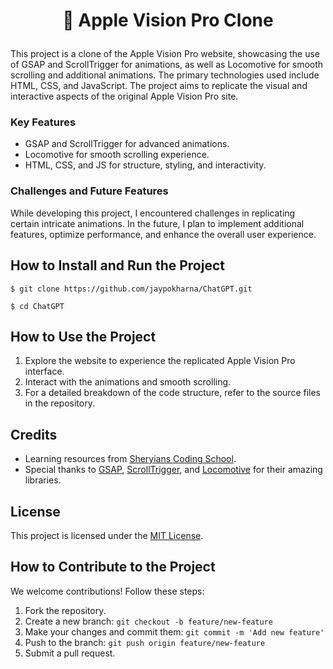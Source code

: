 # <p align="center"> Apple Vision Pro Clone</p>

This project is a clone of the Apple Vision Pro website, showcasing the use of GSAP and ScrollTrigger for animations, as well as Locomotive for smooth scrolling and additional animations. The primary technologies used include HTML, CSS, and JavaScript. The project aims to replicate the visual and interactive aspects of the original Apple Vision Pro site.

### Key Features

- GSAP and ScrollTrigger for advanced animations.
- Locomotive for smooth scrolling experience.
- HTML, CSS, and JS for structure, styling, and interactivity.

### Challenges and Future Features

While developing this project, I encountered challenges in replicating certain intricate animations. In the future, I plan to implement additional features, optimize performance, and enhance the overall user experience.

## How to Install and Run the Project

```
$ git clone https://github.com/jaypokharna/ChatGPT.git

$ cd ChatGPT

```

## How to Use the Project

1. Explore the website to experience the replicated Apple Vision Pro interface.
2. Interact with the animations and smooth scrolling.
3. For a detailed breakdown of the code structure, refer to the source files in the repository.

## Credits

- Learning resources from [Sheryians Coding School](https://www.youtube.com/@thesheryianscodingschool).
- Special thanks to [GSAP](https://greensock.com/gsap/), [ScrollTrigger](https://greensock.com/scrolltrigger/), and [Locomotive](https://github.com/locomotivemtl/locomotive-scroll) for their amazing libraries.

## License

This project is licensed under the [MIT License](LICENSE).

<!-- ## Badges

![GitHub forks](https://img.shields.io/github/forks/jaypokharna/Apple-Vision-Pro?style=social)
![GitHub contributors](https://img.shields.io/github/contributors/jaypokharna/Apple-Vision-Pro)
![GitHub issues](https://img.shields.io/github/issues/jaypokharna/Apple-Vision-Pro) -->

## How to Contribute to the Project

We welcome contributions! Follow these steps:

1. Fork the repository.
2. Create a new branch: `git checkout -b feature/new-feature`
3. Make your changes and commit them: `git commit -m 'Add new feature'`
4. Push to the branch: `git push origin feature/new-feature`
5. Submit a pull request.

